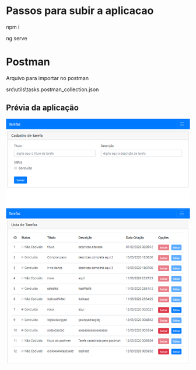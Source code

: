 # Passos para subir a aplicacao

npm i

ng serve


# Postman

Arquivo para importar no postman


src\utils\tasks.postman_collection.json


## Prévia da aplicação


<img src="src\assets\readme\cadastro.png" alt="cadastro">


<img src="src\assets\readme\listagem.png" alt="listagem">
